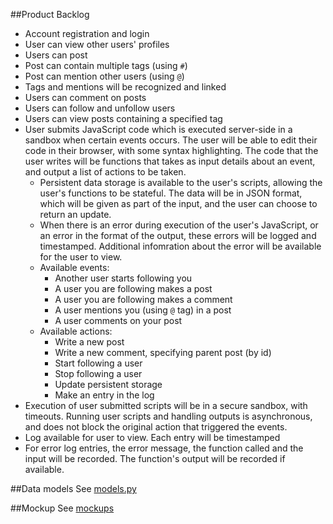 ##Product Backlog

* Account registration and login
* User can view other users' profiles
* Users can post
 * Post can contain multiple tags (using `#`)
 * Post can mention other users (using `@`)
 * Tags and mentions will be recognized and linked
* Users can comment on posts
* Users can follow and unfollow users
* Users can view posts containing a specified tag
* User submits JavaScript code which is executed server-side in a sandbox when certain events occurs. The user will be able to edit their code in their browser, with some syntax highlighting. The code that the user writes will be functions that takes as input details about an event, and output a list of actions to be taken.
  * Persistent data storage is available to the user's scripts, allowing the user's functions to be stateful. The data will be in JSON format, which will be given as part of the input, and the user can choose to return an update.
  * When there is an error during execution of the user's JavaScript, or an error in the format of the output, these errors will be logged and timestamped. Additional infomration about the error will be available for the user to view.
  * Available events:
    * Another user starts following you
    * A user you are following makes a post
    * A user you are following makes a comment
    * A user mentions you (using `@` tag) in a post
    * A user comments on your post
  * Available actions:
    * Write a new post
    * Write a new comment, specifying parent post (by id)
    * Start following a user
    * Stop following a user
    * Update persistent storage
    * Make an entry in the log
* Execution of user submitted scripts will be in a secure sandbox, with timeouts. Running user scripts and handling outputs is asynchronous, and does not block the original action that triggered the events.
* Log available for user to view. Each entry will be timestamped
 * For error log entries, the error message, the function called and the input will be recorded. The function's output will be recorded if available.

##Data models
See [models.py](./models.py)

##Mockup
See [mockups](./mockups/)
